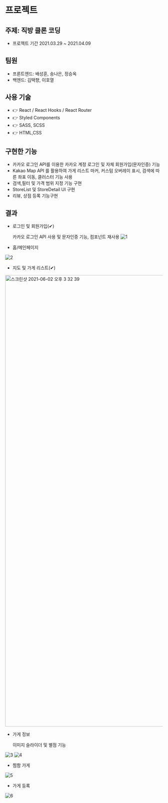 # 프로젝트

## 주제: 직방 클론 코딩

- 프로젝트 기간​ 2021.03.29 ~ 2021.04.09

## 팀원
- 프론트엔드: 배성훈, 송나은, 정승옥 
- 백엔드: 김택향, 이호열 

## 사용 기술
- 👉 React / React Hooks / React Router
- 👉 Styled Components
- 👉 SASS, SCSS
- 👉 HTML,CSS

## 구현한 기능
- 카카오 로그인 API를 이용한 카카오 계정 로그인 및 자체 회원가입(문자인증) 기능
- Kakao Map API 를 활용하여 가게 리스트 마커, 커스텀 오버레이 표시, 검색에 따른 좌표 이동, 클러스터 기능 사용
- 검색,필터 및 가격 범위 지정 기능 구현
- StoreList 및 StoreDetail UI 구현
- 리뷰, 상점 등록 기능구현

## 결과
- 로그인 및 회원가입(✔)

  카카오 로그인 API 사용 및 문자인증 기능, 컴포넌트 재사용
![1](https://user-images.githubusercontent.com/67726570/120156978-7f4cf980-c22d-11eb-85dc-8345c7cd6c59.png)
  
- 홈/메인페이지

![2](https://user-images.githubusercontent.com/67726570/120157211-b9b69680-c22d-11eb-83c0-713546267456.png)

- 지도 및 가게 리스트(✔)

<img width="1440" alt="스크린샷 2021-06-02 오후 3 32 39" src="https://user-images.githubusercontent.com/67726570/120434923-04fcb080-c3b8-11eb-8079-df7d52e8d816.png">

  
- 가게 정보 

  이미지 슬라이더 및 별점 기능

![3](https://user-images.githubusercontent.com/67726570/120157395-f2567000-c22d-11eb-9842-412d232d4068.png)
![4](https://user-images.githubusercontent.com/67726570/120157411-f4b8ca00-c22d-11eb-82aa-d7cc3d89a269.png)

- 찜함 가게

![5](https://user-images.githubusercontent.com/67726570/120157462-069a6d00-c22e-11eb-803e-9c905e44aa30.png)

- 가게 등록

![6](https://user-images.githubusercontent.com/67726570/120157537-17e37980-c22e-11eb-885a-107d41dc7daf.png)
